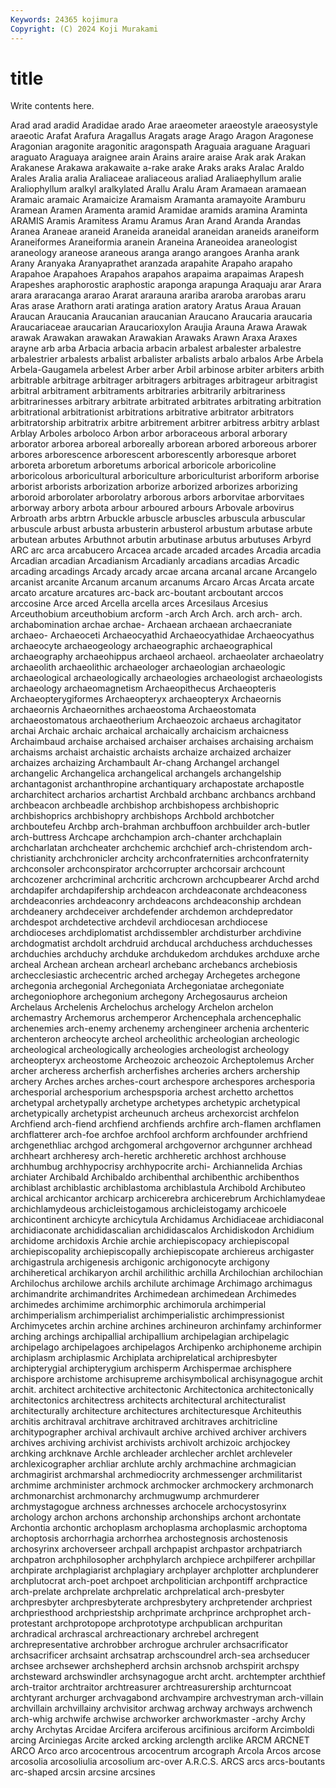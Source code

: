 ```yaml
---
Keywords: 24365 kojimura
Copyright: (C) 2024 Koji Murakami
---
```


# title

Write contents here.



 Arad arad aradid Aradidae arado Arae araeometer araeostyle araeosystyle
araeotic Arafat Arafura Aragallus Aragats arage Arago Aragon Aragonese Aragonian
aragonite aragonitic aragonspath Araguaia araguane Araguari araguato Araguaya araignee arain
Arains araire araise Arak arak Arakan Arakanese Arakawa arakawaite a-rake
arake Araks araks Aralac Araldo Arales Aralia aralia Araliaceae araliaceous
araliad Araliaephyllum aralie Araliophyllum aralkyl aralkylated Arallu Aralu Aram Aramaean
aramaean Aramaic aramaic Aramaicize Aramaism Aramanta aramayoite Aramburu Aramean Aramen
Aramenta aramid Aramidae aramids aramina Araminta ARAMIS Aramis Aramitess Aramu
Aramus Aran Arand Aranda Arandas Aranea Araneae araneid Araneida araneidal
araneidan araneids araneiform Araneiformes Araneiformia aranein Araneina Araneoidea araneologist araneology
araneose araneous aranga arango arangoes Aranha arank Arany Aranyaka Aranyaprathet
aranzada arapahite Arapaho arapaho Arapahoe Arapahoes Arapahos arapahos arapaima arapaimas
Arapesh Arapeshes araphorostic araphostic araponga arapunga Araquaju arar Arara arara
araracanga ararao Ararat ararauna arariba araroba ararobas araru Aras arase
Arathorn arati aratinga aration aratory Aratus Araua Arauan Araucan Araucania
Araucanian araucanian Araucano Araucaria araucaria Araucariaceae araucarian Araucarioxylon Araujia Arauna
Arawa Arawak arawak Arawakan arawakan Arawakian Arawaks Arawn Araxa Araxes
arayne arb arba Arbacia arbacia arbacin arbalest arbalester arbalestre arbalestrier
arbalests arbalist arbalister arbalists arbalo arbalos Arbe Arbela Arbela-Gaugamela arbelest
Arber arber Arbil arbinose arbiter arbiters arbith arbitrable arbitrage arbitrager
arbitragers arbitrages arbitrageur arbitragist arbitral arbitrament arbitraments arbitraries arbitrarily arbitrariness
arbitrarinesses arbitrary arbitrate arbitrated arbitrates arbitrating arbitration arbitrational arbitrationist arbitrations
arbitrative arbitrator arbitrators arbitratorship arbitratrix arbitre arbitrement arbitrer arbitress arbitry
arblast Arblay Arboles arboloco Arbon arbor arboraceous arboral arborary arborator
arborea arboreal arboreally arborean arbored arboreous arborer arbores arborescence arborescent
arborescently arboresque arboret arboreta arboretum arboretums arborical arboricole arboricoline arboricolous
arboricultural arboriculture arboriculturist arboriform arborise arborist arborists arborization arborize arborized
arborizes arborizing arboroid arborolater arborolatry arborous arbors arborvitae arborvitaes arborway
arbory arbota arbour arboured arbours Arbovale arbovirus Arbroath arbs arbtrn
Arbuckle arbuscle arbuscles arbuscula arbuscular arbuscule arbust arbusta arbusterin arbusterol
arbustum arbutase arbute arbutean arbutes Arbuthnot arbutin arbutinase arbutus arbutuses
Arbyrd ARC arc arca arcabucero Arcacea arcade arcaded arcades Arcadia
arcadia Arcadian arcadian Arcadianism Arcadianly arcadians arcadias Arcadic arcading arcadings
Arcady arcady arcae arcana arcanal arcane Arcangelo arcanist arcanite Arcanum
arcanum arcanums Arcaro Arcas Arcata arcate arcato arcature arcatures arc-back
arc-boutant arcboutant arccos arccosine Arce arced Arcella arcella arces Arcesilaus
Arcesius Arceuthobium arceuthobium arcform -arch Arch Arch. arch arch- arch.
archabomination archae archae- Archaean archaean archaecraniate archaeo- Archaeoceti Archaeocyathid Archaeocyathidae
Archaeocyathus archaeocyte archaeogeology archaeographic archaeographical archaeography archaeohippus archaeol archaeol. archaeolater
archaeolatry archaeolith archaeolithic archaeologer archaeologian archaeologic archaeological archaeologically archaeologies archaeologist
archaeologists archaeology archaeomagnetism Archaeopithecus Archaeopteris Archaeopterygiformes Archaeopteryx archaeopteryx Archaeornis archaeornis
Archaeornithes archaeostoma Archaeostomata archaeostomatous archaeotherium Archaeozoic archaeus archagitator archai Archaic
archaic archaical archaically archaicism archaicness Archaimbaud archaise archaised archaiser archaises
archaising archaism archaisms archaist archaistic archaists archaize archaized archaizer archaizes
archaizing Archambault Ar-chang Archangel archangel archangelic Archangelica archangelical archangels archangelship
archantagonist archanthropine archantiquary archapostate archapostle archarchitect archarios archartist Archbald archbanc
archbancs archband archbeacon archbeadle archbishop archbishopess archbishopric archbishoprics archbishopry archbishops
Archbold archbotcher archboutefeu Archbp arch-brahman archbuffoon archbuilder arch-butler arch-buttress Archcape
archchampion arch-chanter archchaplain archcharlatan archcheater archchemic archchief arch-christendom arch-christianity archchronicler
archcity archconfraternities archconfraternity archconsoler archconspirator archcorrupter archcorsair archcount archcozener archcriminal
archcritic archcrown archcupbearer Archd archd archdapifer archdapifership archdeacon archdeaconate archdeaconess
archdeaconries archdeaconry archdeacons archdeaconship archdean archdeanery archdeceiver archdefender archdemon archdepredator
archdespot archdetective archdevil archdiocesan archdiocese archdioceses archdiplomatist archdissembler archdisturber archdivine
archdogmatist archdolt archdruid archducal archduchess archduchesses archduchies archduchy archduke archdukedom
archdukes archduxe arche archeal Archean archean archearl archebanc archebancs archebiosis
archecclesiastic archecentric arched archegay Archegetes archegone archegonia archegonial Archegoniata Archegoniatae
archegoniate archegoniophore archegonium archegony Archegosaurus archeion Archelaus Archelenis Archelochus archelogy
Archelon archelon archemastry Archemorus archemperor Archencephala archencephalic archenemies arch-enemy archenemy
archengineer archenia archenteric archenteron archeocyte archeol archeolithic archeologian archeologic archeological
archeologically archeologies archeologist archeology archeopteryx archeostome Archeozoic archeozoic Archeptolemus Archer
archer archeress archerfish archerfishes archeries archers archership archery Arches arches
arches-court archespore archespores archesporia archesporial archesporium archespsporia archest archetto archettos
archetypal archetypally archetype archetypes archetypic archetypical archetypically archetypist archeunuch archeus
archexorcist archfelon Archfiend arch-fiend archfiend archfiends archfire arch-flamen archflamen archflatterer
arch-foe archfoe archfool archform archfounder archfriend archgenethliac archgod archgomeral archgovernor
archgunner archhead archheart archheresy arch-heretic archheretic archhost archhouse archhumbug archhypocrisy
archhypocrite archi- Archiannelida Archias archiater Archibald Archibaldo archibenthal archibenthic archibenthos
archiblast archiblastic archiblastoma archiblastula Archibold Archibuteo archical archicantor archicarp archicerebra
archicerebrum Archichlamydeae archichlamydeous archicleistogamous archicleistogamy archicoele archicontinent archicyte archicytula Archidamus
Archidiaceae archidiaconal archidiaconate archididascalian archididascalos Archidiskodon Archidium archidome archidoxis Archie
archie archiepiscopacy archiepiscopal archiepiscopality archiepiscopally archiepiscopate archiereus archigaster archigastrula archigenesis
archigonic archigonocyte archigony archiheretical archikaryon archil archilithic archilla Archilochian archilochian
Archilochus archilowe archils archilute archimage Archimago archimagus archimandrite archimandrites Archimedean
archimedean Archimedes archimedes archimime archimorphic archimorula archimperial archimperialism archimperialist archimperialistic
archimpressionist Archimycetes archin archine archines archineuron archinfamy archinformer arching archings
archipallial archipallium archipelagian archipelagic archipelago archipelagoes archipelagos Archipenko archiphoneme archipin
archiplasm archiplasmic Archiplata archiprelatical archipresbyter archipterygial archipterygium archisperm Archispermae archisphere
archispore archistome archisupreme archisymbolical archisynagogue archit archit. architect architective architectonic
Architectonica architectonically architectonics architectress architects architectural architecturalist architecturally architecture architectures
architecturesque Architeuthis architis architraval architrave architraved architraves architricline architypographer archival
archivault archive archived archiver archivers archives archiving archivist archivists archivolt
archizoic archjockey archking archknave Archle archleader archlecher archlet archleveler archlexicographer
archliar archlute archly archmachine archmagician archmagirist archmarshal archmediocrity archmessenger archmilitarist
archmime archminister archmock archmocker archmockery archmonarch archmonarchist archmonarchy archmugwump archmurderer
archmystagogue archness archnesses archocele archocystosyrinx archology archon archons archonship archonships
archont archontate Archontia archontic archoplasm archoplasma archoplasmic archoptoma archoptosis archorrhagia
archorrhea archostegnosis archostenosis archosyrinx archoverseer archpall archpapist archpastor archpatriarch archpatron
archphilosopher archphylarch archpiece archpilferer archpillar archpirate archplagiarist archplagiary archplayer archplotter
archplunderer archplutocrat arch-poet archpoet archpolitician archpontiff archpractice arch-prelate archprelate archprelatic
archprelatical arch-presbyter archpresbyter archpresbyterate archpresbytery archpretender archpriest archpriesthood archpriestship archprimate
archprince archprophet arch-protestant archprotopope archprototype archpublican archpuritan archradical archrascal archreactionary
archrebel archregent archrepresentative archrobber archrogue archruler archsacrificator archsacrificer archsaint archsatrap
archscoundrel arch-sea archseducer archsee archsewer archshepherd archsin archsnob archspirit archspy
archsteward archswindler archsynagogue archt archt. archtempter archthief arch-traitor archtraitor archtreasurer
archtreasurership archturncoat archtyrant archurger archvagabond archvampire archvestryman arch-villain archvillain archvillainy
archvisitor archwag archway archways archwench arch-whig archwife archwise archworker archworkmaster
-archy Archy archy Archytas Arcidae Arcifera arciferous arcifinious arciform Arcimboldi
arcing Arciniegas Arcite arcked arcking arclength arclike ARCM ARCNET ARCO
Arco arco arcocentrous arcocentrum arcograph Arcola Arcos arcose arcosolia arcosoliulia
arcosolium arc-over A.R.C.S. ARCS arcs arcs-boutants arc-shaped arcsin arcsine arcsines
